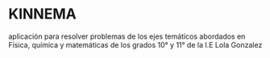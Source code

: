 # KINNEMA
aplicación para resolver problemas de los ejes temáticos abordados en Física, química y matemáticas de los grados 10° y 11° de la I.E Lola Gonzalez
